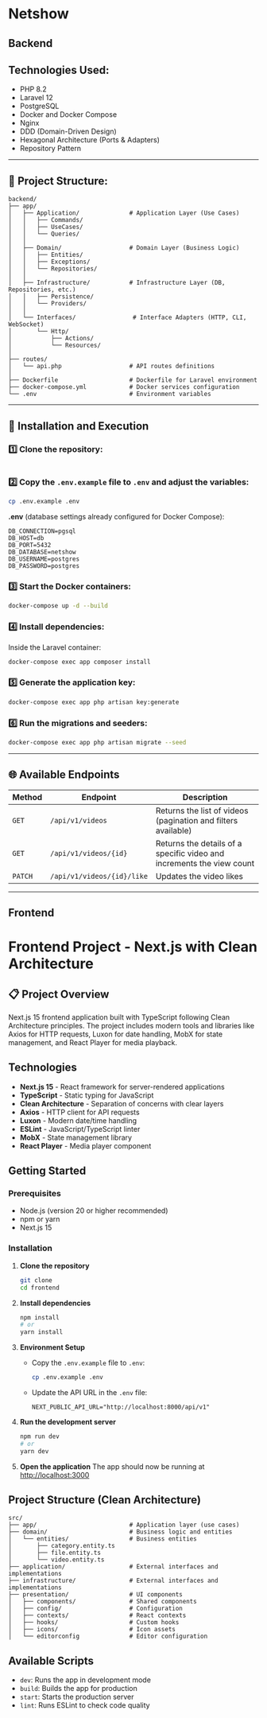 # Netshow

## Backend

## Technologies Used:

- PHP 8.2
- Laravel 12
- PostgreSQL
- Docker and Docker Compose
- Nginx
- DDD (Domain-Driven Design)
- Hexagonal Architecture (Ports & Adapters)
- Repository Pattern

---

## 📁 Project Structure:

```
backend/
├── app/
│   ├── Application/              # Application Layer (Use Cases)
│   │   ├── Commands/
│   │   ├── UseCases/
│   │   └── Queries/
│   │
│   ├── Domain/                   # Domain Layer (Business Logic)
│   │   ├── Entities/
│   │   ├── Exceptions/
│   │   └── Repositories/
│   │
│   ├── Infrastructure/           # Infrastructure Layer (DB, Repositories, etc.)
│   │   ├── Persistence/
│   │   └── Providers/
│   │
│   └── Interfaces/                # Interface Adapters (HTTP, CLI, WebSocket)
│       └── Http/
│           ├── Actions/
│           └── Resources/
│
├── routes/
│   └── api.php                   # API routes definitions
│
├── Dockerfile                    # Dockerfile for Laravel environment
├── docker-compose.yml            # Docker services configuration
└── .env                          # Environment variables
```

---

## 🔌 **Installation and Execution**

### 1️⃣ Clone the repository:

```bash

```

### 2️⃣ Copy the `.env.example` file to `.env` and adjust the variables:

```bash
cp .env.example .env
```

**.env** (database settings already configured for Docker Compose):

```
DB_CONNECTION=pgsql
DB_HOST=db
DB_PORT=5432
DB_DATABASE=netshow
DB_USERNAME=postgres
DB_PASSWORD=postgres
```

### 3️⃣ Start the Docker containers:

```bash
docker-compose up -d --build
```

### 4️⃣ Install dependencies:

Inside the Laravel container:

```bash
docker-compose exec app composer install
```

### 5️⃣ Generate the application key:

```bash
docker-compose exec app php artisan key:generate
```

### 6️⃣ Run the migrations and seeders:

```bash
docker-compose exec app php artisan migrate --seed
```

---

## 🌐 **Available Endpoints**

| Method  | Endpoint                   | Description                                                           |
| ------- | -------------------------- | --------------------------------------------------------------------- |
| `GET`   | `/api/v1/videos`           | Returns the list of videos (pagination and filters available)         |
| `GET`   | `/api/v1/videos/{id}`      | Returns the details of a specific video and increments the view count |
| `PATCH` | `/api/v1/videos/{id}/like` | Updates the video likes                                               |

---

## Frontend

# Frontend Project - Next.js with Clean Architecture

## 📋 Project Overview

Next.js 15 frontend application built with TypeScript following Clean Architecture principles. The project includes modern tools and libraries like Axios for HTTP requests, Luxon for date handling, MobX for state management, and React Player for media playback.

## Technologies

- **Next.js 15** - React framework for server-rendered applications
- **TypeScript** - Static typing for JavaScript
- **Clean Architecture** - Separation of concerns with clear layers
- **Axios** - HTTP client for API requests
- **Luxon** - Modern date/time handling
- **ESLint** - JavaScript/TypeScript linter
- **MobX** - State management library
- **React Player** - Media player component

## Getting Started

### Prerequisites

- Node.js (version 20 or higher recommended)
- npm or yarn
- Next.js 15

### Installation

1. **Clone the repository**

   ```bash
   git clone
   cd frontend
   ```

2. **Install dependencies**

   ```bash
   npm install
   # or
   yarn install
   ```

3. **Environment Setup**

   - Copy the `.env.example` file to `.env`:
     ```bash
     cp .env.example .env
     ```
   - Update the API URL in the `.env` file:
     ```
     NEXT_PUBLIC_API_URL="http://localhost:8000/api/v1"
     ```

4. **Run the development server**

   ```bash
   npm run dev
   # or
   yarn dev
   ```

5. **Open the application**
   The app should now be running at [http://localhost:3000](http://localhost:3000)

## Project Structure (Clean Architecture)

```
src/
├── app/                          # Application layer (use cases)
├── domain/                       # Business logic and entities
│   └── entities/                 # Business entities
│       ├── category.entity.ts
│       ├── file.entity.ts
│       └── video.entity.ts
├── application/                  # External interfaces and implementations
├── infrastructure/               # External interfaces and implementations
├── presentation/                 # UI components
│   ├── components/               # Shared components
│   ├── config/                   # Configuration
│   ├── contexts/                 # React contexts
│   ├── hooks/                    # Custom hooks
│   ├── icons/                    # Icon assets
│   └── editorconfig              # Editor configuration
```

## Available Scripts

- `dev`: Runs the app in development mode
- `build`: Builds the app for production
- `start`: Starts the production server
- `lint`: Runs ESLint to check code quality
